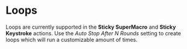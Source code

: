 # Loops
Loops are currently supported in the **Sticky SuperMacro** and **Sticky Keystroke** actions.
Use the *Auto Stop After N Rounds* setting to create loops which will run a customizable amount of times.